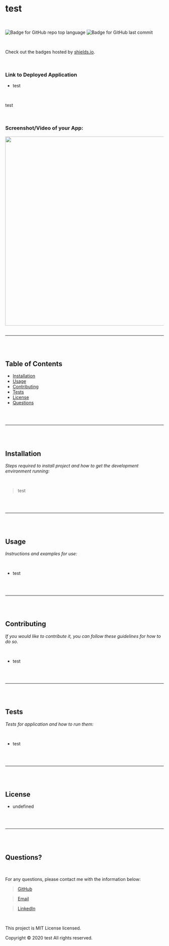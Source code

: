 <br />

# test
    
<br />

![Badge for GitHub repo top language](https://img.shields.io/github/languages/top/test/test?style=flat&logo=appveyor) ![Badge for GitHub last commit](https://img.shields.io/github/last-commit/test/test?style=flat&logo=appveyor)

<br /> 

Check out the badges hosted by [shields.io](https://shields.io/).

<br /> 

### Link to Deployed Application
- test

<br />

test

<br />

### Screenshot/Video of your App:

<img src="test" width="1275" height="600">

<br />
<br />

---

<br />
<br />

## Table of Contents

- [Installation](#installation)
- [Usage](#usage)
- [Contributing](#contributing)
- [Tests](#tests)
- [License](#license)
- [Questions](#questions)

<br />
<br />

---

<br />
<br />

## Installation

*Steps required to install project and how to get the development environment running:*

<br />

> test



<br />
<br />

---

<br />
<br />

## Usage

*Instructions and examples for use:*

<br />

- test


<br />
<br />

---

<br />
<br />

## Contributing

*If you would like to contribute it, you can follow these guidelines for how to do so.*

<br />

- test


<br />
<br />

---

<br />
<br />

## Tests

*Tests for application and how to run them:*

<br />

- test


<br />
<br />

---

<br />
<br />

## License

- undefined


<br />
<br />

---

<br />
<br />

## Questions?

<br />
    
For any questions, please contact me with the information below:
   
> <a href="test" target="_blank">GitHub</a> 

> <a href="test" target="_blank">Email</a> 

> <a href="test" target="_blank">LinkedIn</a>

<br />

This project is MIT License licensed.

Copyright &copy; 2020 test All rights reserved.